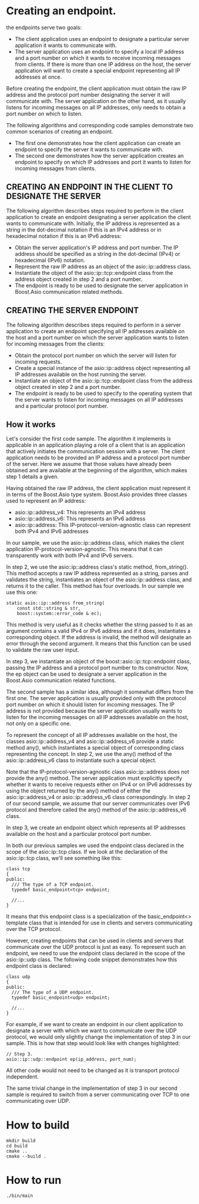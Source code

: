 # Creating an endpoint.

the endpoints serve two goals:

- The client application uses an endpoint to designate a particular server application it wants to communicate with.
- The server application uses an endpoint to specify a local IP address and a port number on which it wants to receive incoming messages from clients. If there is more than one IP address on the host, the server application will want to create a special endpoint representing all IP addresses at once.

Before creating the endpoint, the client application must obtain the raw IP address and the protocol port number designating the server it will communicate with. The server application on the other hand, as it usually listens for incoming messages on all IP addresses, only needs to obtain a port number on which to listen.

The following algorithms and corresponding code samples demonstrate two common scenarios of creating an endpoint.
- The first one demonstrates how the client application can create an endpoint to specify the server it wants to communicate with.
- The second one demonstrates how the server application creates an endpoint to specify on which IP addresses and port it wants to listen for incoming messages from clients.
## CREATING AN ENDPOINT IN THE CLIENT TO DESIGNATE THE SERVER
The following algorithm describes steps required to perform in the client application to create an endpoint designating a server application the client wants to communicate with. Initially, the IP address is represented as a string in the dot-decimal notation if this is an IPv4 address or in hexadecimal notation if this is an IPv6 address:

- Obtain the server application's IP address and port number. The IP address should be specified as a string in the dot-decimal (IPv4) or hexadecimal (IPv6) notation.
- Represent the raw IP address as an object of the asio::ip::address class.
- Instantiate the object of the asio::ip::tcp::endpoint class from the address object created in step 2 and a port number.
- The endpoint is ready to be used to designate the server application in Boost.Asio communication related methods.

## CREATING THE SERVER ENDPOINT
The following algorithm describes steps required to perform in a server application to create an endpoint specifying all IP addresses available on the host and a port number on which the server application wants to listen for incoming messages from the clients:

- Obtain the protocol port number on which the server will listen for incoming requests.
- Create a special instance of the asio::ip::address object representing all IP addresses available on the host running the server.
- Instantiate an object of the asio::ip::tcp::endpoint class from the address object created in step 2 and a port number.
- The endpoint is ready to be used to specify to the operating system that the server wants to listen for incoming messages on all IP addresses and a particular protocol port number.

## How it works
Let's consider the first code sample. The algorithm it implements is applicable in an application playing a role of a client that is an application that actively initiates the communication session with a server. The client application needs to be provided an IP address and a protocol port number of the server. Here we assume that those values have already been obtained and are available at the beginning of the algorithm, which makes step 1 details a given.

Having obtained the raw IP address, the client application must represent it in terms of the Boost.Asio type system. Boost.Asio provides three classes used to represent an IP address:

 - asio::ip::address_v4: This represents an IPv4 address
 - asio::ip::address_v6: This represents an IPv6 address
 - asio::ip::address: This IP-protocol-version-agnostic class can represent both IPv4 and IPv6 addresses

 In our sample, we use the asio::ip::address class, which makes the client application IP-protocol-version-agnostic. This means that it can transparently work with both IPv4 and IPv6 servers.

In step 2, we use the asio::ip::address class's static method, from_string(). This method accepts a raw IP address represented as a string, parses and validates the string, instantiates an object of the asio::ip::address class, and returns it to the caller. This method has four overloads. In our sample we use this one:
```
static asio::ip::address from_string(
    const std::string & str,
    boost::system::error_code & ec);
```

This method is very useful as it checks whether the string passed to it as an argument contains a valid IPv4 or IPv6 address and if it does, instantiates a corresponding object. If the address is invalid, the method will designate an error through the second argument. It means that this function can be used to validate the raw user input.

In step 3, we instantiate an object of the boost::asio::ip::tcp::endpoint class, passing the IP address and a protocol port number to its constructor. Now, the ep object can be used to designate a server application in the Boost.Asio communication related functions.

The second sample has a similar idea, although it somewhat differs from the first one. The server application is usually provided only with the protocol port number on which it should listen for incoming messages. The IP address is not provided because the server application usually wants to listen for the incoming messages on all IP addresses available on the host, not only on a specific one.

To represent the concept of all IP addresses available on the host, the classes asio::ip::address_v4 and asio::ip::address_v6 provide a static method any(), which instantiates a special object of corresponding class representing the concept. In step 2, we use the any() method of the asio::ip::address_v6 class to instantiate such a special object.

Note that the IP-protocol-version-agnostic class asio::ip::address does not provide the any() method. The server application must explicitly specify whether it wants to receive requests either on IPv4 or on IPv6 addresses by using the object returned by the any() method of either the asio::ip::address_v4 or asio::ip::address_v6 class correspondingly. In step 2 of our second sample, we assume that our server communicates over IPv6 protocol and therefore called the any() method of the asio::ip::address_v6 class.

In step 3, we create an endpoint object which represents all IP addresses available on the host and a particular protocol port number.

In both our previous samples we used the endpoint class declared in the scope of the asio::ip::tcp class. If we look at the declaration of the asio::ip::tcp class, we'll see something like this:
```
class tcp
{
public:
  /// The type of a TCP endpoint.
  typedef basic_endpoint<tcp> endpoint;

  //...
}
```
It means that this endpoint class is a specialization of the basic_endpoint<> template class that is intended for use in clients and servers communicating over the TCP protocol.

However, creating endpoints that can be used in clients and servers that communicate over the UDP protocol is just as easy. To represent such an endpoint, we need to use the endpoint class declared in the scope of the asio::ip::udp class. The following code snippet demonstrates how this endpoint class is declared:
```
class udp
{
public:
  /// The type of a UDP endpoint.
  typedef basic_endpoint<udp> endpoint;

  //...
}
```
For example, if we want to create an endpoint in our client application to designate a server with which we want to communicate over the UDP protocol, we would only slightly change the implementation of step 3 in our sample. This is how that step would look like with changes highlighted:
```
// Step 3.
asio::ip::udp::endpoint ep(ip_address, port_num);
```
All other code would not need to be changed as it is transport protocol independent.

The same trivial change in the implementation of step 3 in our second sample is required to switch from a server communicating over TCP to one communicating over UDP.

# How to build
```
mkdir build
cd build
cmake ..
cmake --build .
```

# How to run
```
./bin/main
```
